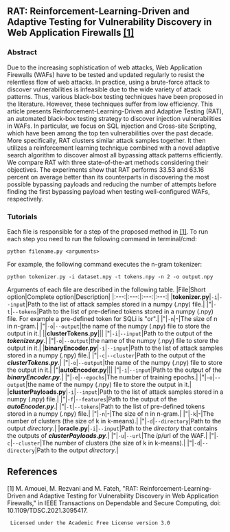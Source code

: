 ## RAT: Reinforcement-Learning-Driven and Adaptive Testing for Vulnerability Discovery in Web Application Firewalls [[1]](#1)

### Abstract
Due to the increasing sophistication of web attacks, Web Application Firewalls (WAFs) have to be tested and updated regularly to resist the relentless flow of web attacks. In practice, using a brute-force attack to discover vulnerabilities is infeasible due to the wide variety of attack patterns. Thus, various black-box testing techniques have been proposed in the literature. However, these techniques suffer from low efficiency. This article presents Reinforcement-Learning-Driven and Adaptive Testing (RAT), an automated black-box testing strategy to discover injection vulnerabilities in WAFs. In particular, we focus on SQL injection and Cross-site Scripting, which have been among the top ten vulnerabilities over the past decade. More specifically, RAT clusters similar attack samples together. It then utilizes a reinforcement learning technique combined with a novel adaptive search algorithm to discover almost all bypassing attack patterns efficiently. We compare RAT with three state-of-the-art methods considering their objectives. The experiments show that RAT performs 33.53 and 63.16 percent on average better than its counterparts in discovering the most possible bypassing payloads and reducing the number of attempts before finding the first bypassing payload when testing well-configured WAFs, respectively.

### Tutorials
Each file is responsible for a step of the proposed method in [[1]](#1). To run each step you need to run the following command in terminal/cmd:

```
python filename.py <arguments>
```
For example, the following command executes the n-gram tokenizer:
```
python tokenizer.py -i dataset.npy -t tokens.npy -n 2 -o output.npy
```
Arguments of each file are described in the following table.
|File|Short option|Complete option|Description|
|:---:|:---:|:---:|:---:|
|**tokenizer.py**|`-i`|`--input`|Path to the list of attack samples stored in a numpy (.npy) file.|
|"|`-t`|`--tokens`|Path to the list of pre-defined tokens stored in a numpy (.npy) file. For example a pre-defined token for SQLi is "or".|
|"|`-n`|-|The size of n in n-gram.|
|"|`-o`|`--output`|the name of the numpy (.npy) file to store the output in it.|
||**clusterTokens.py**|||
|"|`-i`|`--input`|Path to the output of the ***tokenizer.py***.|
|"|`-o`|`--output`|the name of the numpy (.npy) file to store the output in it.|
|**binaryEncoder.py**|`-i`|`--input`|Path to the list of attack samples stored in a numpy (.npy) file.|
|"|`-c`|`--cluster`|Path to the output of the ***clusterTokens.py***.|
|"|`-o`|`--output`|the name of the numpy (.npy) file to store the output in it.|
|"|**autoEncoder.py**|||
|"|`-i`|`--input`|Path to the output of the ***binaryEncoder.py***.|
|"|`-e`|`--epochs`|The number of training epochs.|
|"|`-o`|`--output`|the name of the numpy (.npy) file to store the output in it.|
|**clusterPayloads.py**|`-i`|`--input`|Path to the list of attack samples stored in a numpy (.npy) file.|
|"|`-f`|`--features`|Path to the output of the ***autoEncoder.py***.|
|"|`-t`|`--tokens`|Path to the list of pre-defined tokens stored in a numpy (.npy) file.|
|"|`-n`|-|The size of n in n-gram.|
|"|`-k`|-|The number of clusters (the size of k in k-means).|
|"|`-d`|`--directory`|Path to the output *directory*.|
|**oracle.py**|`-i`|`--input`|Path to the *directory* that contains the outputs of ***clusterPayloads.py***.|
|"|`-u`|`--url`|The *ip*/url of the WAF.|
|"|`-c`|`--cluster`|The number of clusters (the size of k in k-means).|
|"|`-d`|`--directory`|Path to the output *directory*.|












## References
<a id="1">[1]</a> 
M. Amouei, M. Rezvani and M. Fateh, "RAT: Reinforcement-Learning-Driven and Adaptive Testing for Vulnerability Discovery in Web Application Firewalls," in IEEE Transactions on Dependable and Secure Computing, doi: 10.1109/TDSC.2021.3095417.

     Licensed under the Academic Free License version 3.0
